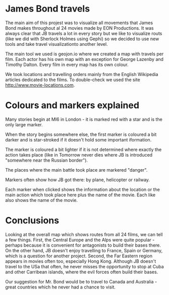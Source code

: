 # James Bond travels

The main aim of this projest was to visualize all movements that James Bond makes throughout al 24 movies made by EON Productions. It was always clear that JB travels a lot in every story but we like to visualize routs (like we did with Sherlock Holmes using Gephi) so we decided to use new tools and take travel visualizationto another level.

The main tool we used is geojon.io where we created a map with travels per film. Each actor has his own map with an exception for George Lazenby and Timothy Dalton. Every film in every map has its own colour. 

We took locations and travelling orders mainly from the English Wikipedia articles dedicated to the films. To double-check we used the site http://www.movie-locations.com. 

# Colours and markers explained
Many stories begin at MI6 in London - it is marked red with a star and is the only large marker.

When the story begins somewhere else, the first marker is coloured a bit darker and is star-stroked if it doesn't hold some important iformation.

The marker is coloured a bit lighter if it is not determined where exactly the action takes place (like in Tomorrow never dies where JB is introduced "somewhere near the Russian border").

The places where the main battle took place are markered "danger".

Markers often show how JB got there: by plane, helicopter or railway.

Each marker when clicked shows the information about the location or the main action which took place here plus the name of the movie. Each like also shows the name of the movie.

# Conclusions
Looking at the overall map which shows routes from all 24 films, we can tell a few things.
First, the Central Europe and the Alps were quite popular - perhaps because it is convenient for antagonists to build their bases there. On the other hand, JB doesn't enjoy travelling to France, Spain or Germany, which is a question for another project.
Second, the Far Eastern region appears in movies  often too, especially Hong Kong. 
Although JB doesn't travel to the USa that often, he never misses the opportunity to stop at Cuba and other Carribean islands, where the evil forces often build their bases.

Our suggestion for Mr. Bond would be to travel to Canada and Australia - great countries which he never had a chance to visit.
